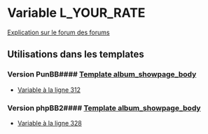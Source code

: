 # Variable L_YOUR_RATE
[Explication sur le forum des forums](http://forum.forumactif.com/t294113-listing-des-variables#L_YOUR_RATE)
## Utilisations dans les templates
### Version PunBB#### [Template album_showpage_body](punbb/album_showpage_body.md)
* [Variable à la ligne 312](../punbb/album_showpage_body.tpl#L312)
### Version phpBB2#### [Template album_showpage_body](subsilver/album_showpage_body.md)
* [Variable à la ligne 328](../subsilver/album_showpage_body.tpl#L328)